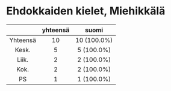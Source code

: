 # Ehdokkaiden kielet, Miehikkälä

| |yhteensä|suomi|
|:---:|:---:|:---:|
|Yhteensä|10|10 (100.0%)|
|Kesk.|5|5 (100.0%)|
|Liik.|2|2 (100.0%)|
|Kok.|2|2 (100.0%)|
|PS|1|1 (100.0%)|

